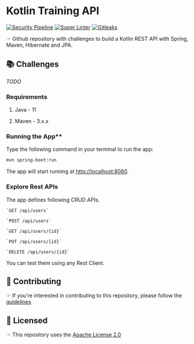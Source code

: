 # Kotlin Training API

[![Security Pipeline](https://github.com/GuillaumeFalourd/kotlin-training-api/actions/workflows/security-pipeline.yml/badge.svg)](https://github.com/GuillaumeFalourd/kotlin-training-api/actions/workflows/security-pipeline.yml) [![Super Linter](https://github.com/GuillaumeFalourd/kotlin-training-api/actions/workflows/super-linter.yml/badge.svg)](https://github.com/GuillaumeFalourd/kotlin-training-api/actions/workflows/super-linter.yml) [![Gitleaks](https://github.com/GuillaumeFalourd/kotlin-training-api/actions/workflows/gitleaks.yml/badge.svg)](https://github.com/GuillaumeFalourd/kotlin-training-api/actions/workflows/gitleaks.yml)

☞ Github repository with challenges to build a Kotlin REST API with Spring, Maven, Hibernate and JPA.

## 📚 Challenges

_TODO_

### Requirements

1. Java - 11

2. Maven - 3.x.x

### Running the App**

Type the following command in your terminal to run the app:

```bash
mvn spring-boot:run
```

The app will start running at <http://localhost:8080>.

### Explore Rest APIs

The app defines following CRUD APIs.

    `GET /api/users`
    
    `POST /api/users`
    
    `GET /api/users/{id}`
    
    `PUT /api/users/{id}`
    
    `DELETE /api/users/{id}`

You can test them using any Rest Client.

## 🤝 Contributing

☞ If you're interested in contributing to this repository, please follow the [guidelines](https://github.com/GuillaumeFalourd/kotlin-training-api/blob/main/CONTRIBUTING.md)

## 🏅 Licensed

☞ This repository uses the [Apache License 2.0](https://github.com/GuillaumeFalourd/kotlin-training-api/blob/main/LICENSE)

<!-- ### Contribuidores

<a href="https://github.com/GuillaumeFalourd/kotlin-training-api/graphs/contributors">
  <img src="https://contrib.rocks/image?repo=GuillaumeFalourd/kotlin-training-api" />
</a>

(Criado com [contributors-img](https://contrib.rocks)) -->

